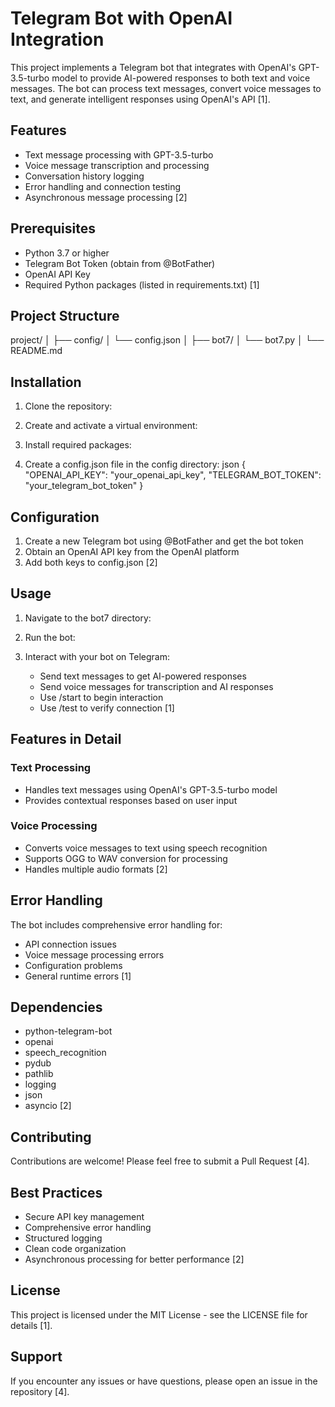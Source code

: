 # Telegram Bot with OpenAI Integration

This project implements a Telegram bot that integrates with OpenAI's GPT-3.5-turbo model to provide AI-powered responses to both text and voice messages. The bot can process text messages, convert voice messages to text, and generate intelligent responses using OpenAI's API [1].

## Features

- Text message processing with GPT-3.5-turbo
- Voice message transcription and processing
- Conversation history logging
- Error handling and connection testing
- Asynchronous message processing [2]

## Prerequisites

- Python 3.7 or higher
- Telegram Bot Token (obtain from @BotFather)
- OpenAI API Key
- Required Python packages (listed in requirements.txt) [1]

## Project Structure
project/ │ ├── config/ │ └── config.json │ ├── bot7/ │ └── bot7.py │ └── README.md

## Installation

1. Clone the repository:

2. Create and activate a virtual environment:

3. Install required packages:

4. Create a config.json file in the config directory:
json { "OPENAI_API_KEY": "your_openai_api_key", "TELEGRAM_BOT_TOKEN": "your_telegram_bot_token" }


## Configuration

1. Create a new Telegram bot using @BotFather and get the bot token
2. Obtain an OpenAI API key from the OpenAI platform
3. Add both keys to config.json [2]

## Usage

1. Navigate to the bot7 directory:

2. Run the bot:

3. Interact with your bot on Telegram:
   - Send text messages to get AI-powered responses
   - Send voice messages for transcription and AI responses
   - Use /start to begin interaction
   - Use /test to verify connection [1]

## Features in Detail

### Text Processing
- Handles text messages using OpenAI's GPT-3.5-turbo model
- Provides contextual responses based on user input

### Voice Processing
- Converts voice messages to text using speech recognition
- Supports OGG to WAV conversion for processing
- Handles multiple audio formats [2]

## Error Handling

The bot includes comprehensive error handling for:
- API connection issues
- Voice message processing errors
- Configuration problems
- General runtime errors [1]

## Dependencies

- python-telegram-bot
- openai
- speech_recognition
- pydub
- pathlib
- logging
- json
- asyncio [2]

## Contributing

Contributions are welcome! Please feel free to submit a Pull Request [4].

## Best Practices

- Secure API key management
- Comprehensive error handling
- Structured logging
- Clean code organization
- Asynchronous processing for better performance [2]

## License

This project is licensed under the MIT License - see the LICENSE file for details [1].

## Support

If you encounter any issues or have questions, please open an issue in the repository [4].
